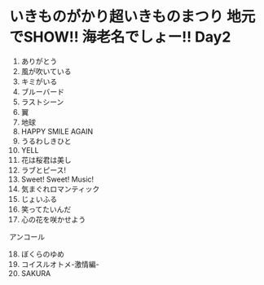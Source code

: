 # いきものがかり超いきものまつり 地元でSHOW!! 海老名でしょー!! Day2

1. ありがとう
2. 風が吹いている
3. キミがいる
4. ブルーバード
5. ラストシーン
6. 翼
7. 地球
8. HAPPY SMILE AGAIN
9. うるわしきひと
10. YELL
11. 花は桜君は美し
12. ラブとピース!
13. Sweet! Sweet! Music!
14. 気まぐれロマンティック
15. じょいふる
16. 笑ってたいんだ
17. 心の花を咲かせよう

アンコール

18. ぼくらのゆめ
19. コイスルオトメ-激情編-
20. SAKURA
